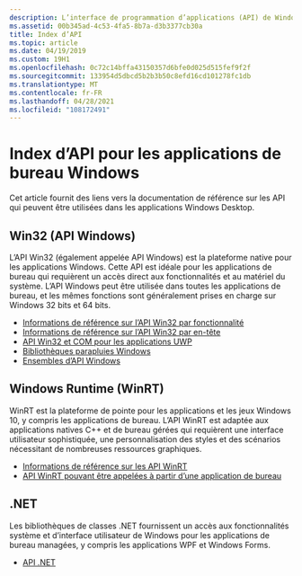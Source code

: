 ```yaml
---
description: L’interface de programmation d’applications (API) de Windows vous permet de développer des applications de bureau et serveur qui s’exécutent correctement sur toutes les versions de Windows tout en tirant parti des fonctionnalités et fonctionnalités propres à chaque version.
ms.assetid: 00b345ad-4c53-4fa5-8b7a-d3b3377cb30a
title: Index d’API
ms.topic: article
ms.date: 04/19/2019
ms.custom: 19H1
ms.openlocfilehash: 0c72c14bffa43150357d6bfe0d025d515fef9f2f
ms.sourcegitcommit: 133954d5dbcd5b2b3b50c8efd16cd101278fc1db
ms.translationtype: MT
ms.contentlocale: fr-FR
ms.lasthandoff: 04/28/2021
ms.locfileid: "108172491"
---
```

# <a name="api-index-for-desktop-windows-applications"></a>Index d’API pour les applications de bureau Windows

Cet article fournit des liens vers la documentation de référence sur les API qui peuvent être utilisées dans les applications Windows Desktop.

## <a name="win32-windows-api"></a>Win32 (API Windows)

L’API Win32 (également appelée API Windows) est la plateforme native pour les applications Windows. Cette API est idéale pour les applications de bureau qui requièrent un accès direct aux fonctionnalités et au matériel du système. L’API Windows peut être utilisée dans toutes les applications de bureau, et les mêmes fonctions sont généralement prises en charge sur Windows 32 bits et 64 bits.

* [Informations de référence sur l’API Win32 par fonctionnalité](windows-api-list.md)
* [Informations de référence sur l’API Win32 par en-tête](/windows/win32/api/)
* [API Win32 et COM pour les applications UWP](/uwp/win32-and-com/win32-and-com-for-uwp-apps)
* [Bibliothèques parapluies Windows](windows-umbrella-libraries.md)
* [Ensembles d’API Windows](windows-apisets.md)

## <a name="windows-runtime-winrt"></a>Windows Runtime (WinRT)

WinRT est la plateforme de pointe pour les applications et les jeux Windows 10, y compris les applications de bureau. L’API WinRT est adaptée aux applications natives C++ et de bureau gérées qui requièrent une interface utilisateur sophistiquée, une personnalisation des styles et des scénarios nécessitant de nombreuses ressources graphiques.

* [Informations de référence sur les API WinRT](/uwp/api/)
* [API WinRT pouvant être appelées à partir d’une application de bureau](uwp-apis-callable-from-a-classic-desktop-app.md)

## <a name="net"></a>.NET

Les bibliothèques de classes .NET fournissent un accès aux fonctionnalités système et d’interface utilisateur de Windows pour les applications de bureau managées, y compris les applications WPF et Windows Forms.

* [API .NET](/dotnet/api/index)